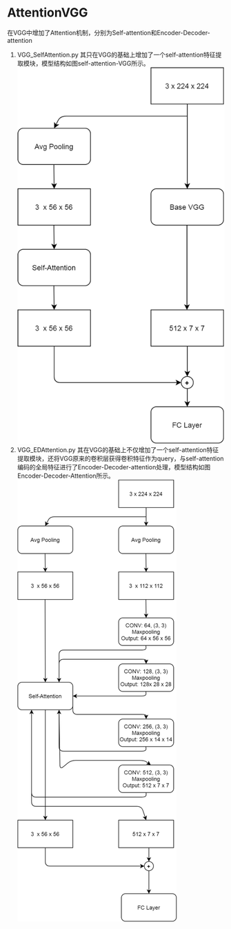 # AttentionVGG
在VGG中增加了Attention机制，分别为Self-attention和Encoder-Decoder-attention
1. VGG_SelfAttention.py
其只在VGG的基础上增加了一个self-attention特征提取模块，模型结构如图self-attention-VGG所示。
![image](https://github.com/JermyLu/AttentionVGG/blob/main/self-attention-VGG.png)
2. VGG_EDAttention.py
其在VGG的基础上不仅增加了一个self-attention特征提取模块，还将VGG原来的卷积层获得卷积特征作为query，与self-attention编码的全局特征进行了Encoder-Decoder-attention处理，模型结构如图Encoder-Decoder-Attention所示。
![image](https://github.com/JermyLu/AttentionVGG/blob/main/Encoder-Decoder-Attention.png)
